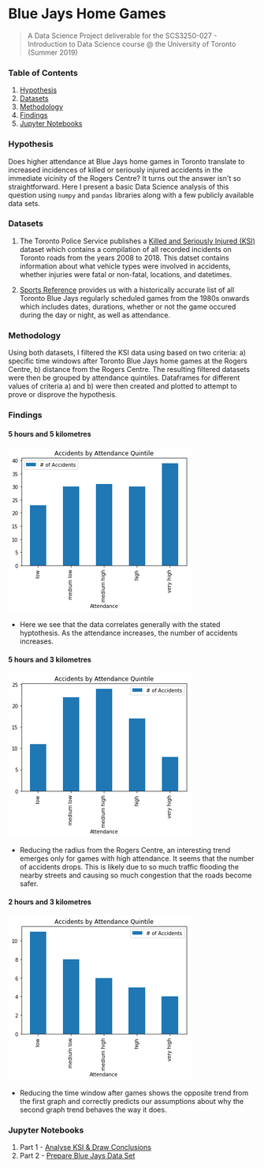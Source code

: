 # Blue Jays Home Games
> A Data Science Project deliverable for the SCS3250-027 - Introduction to Data Science course @ the University of Toronto (Summer 2019)

### Table of Contents
1. [Hypothesis](#hypothesis)
2. [Datasets](#datasets)
3. [Methodology](#methodology)
4. [Findings](#findings)
5. [Jupyter Notebooks](#jupyter-notebooks)

### Hypothesis
Does higher attendance at Blue Jays home games in Toronto translate to increased incidences of killed or seriously injured accidents in the immediate vicinity of the Rogers Centre? It turns out the answer isn't so straightforward. Here I present a basic Data Science analysis of this question using `numpy` and `pandas` libraries along with a few publicly available data sets.

### Datasets
1. The Toronto Police Service publishes a [Killed and Seriously Injured (KSI)](https://data.torontopolice.on.ca/datasets/9f05c21dea4c40458264cb3f1e2362b8_0) dataset which contains a compilation of all recorded incidents on Toronto roads from the years 2008 to 2018. This datset contains information about what vehicle types were involved in accidents, whether injuries were fatal or non-fatal, locations, and datetimes.

2. [Sports Reference](https://www.baseball-reference.com/teams/TOR/2018-schedule-scores.shtml) provides us with a historically accurate list of all Toronto Blue Jays regularly scheduled games from the 1980s onwards which includes dates, durations, whether or not the game occured during the day or night, as well as attendance.

### Methodology
Using both datasets, I filtered the KSI data using based on two criteria: a) specific time windows after Toronto Blue Jays home games at the Rogers Centre, b) distance from the Rogers Centre. The resulting filtered datasets were then be grouped by attendance quintiles. Dataframes for different values of criteria a) and b) were then created and plotted to attempt to prove or disprove the hypothesis.

### Findings

#### 5 hours and 5 kilometres
![5 hours x 5 km](5h5km.png)
- Here we see that the data correlates generally with the stated hyptothesis. As the attendance increases, the number of accidents increases.

#### 5 hours and 3 kilometres
![5 hours x 3 km](5h3km.png)
- Reducing the radius from the Rogers Centre, an interesting trend emerges only for games with high attendance. It seems that the number of accidents drops. This is likely due to so much traffic flooding the nearby streets and causing so much congestion that the roads become safer.

#### 2 hours and 3 kilometres
![2 hours x 3 km](2h3km.png)
- Reducing the time window after games shows the opposite trend from the first graph and correctly predicts our assumptions about why the second graph trend behaves the way it does. 

### Jupyter Notebooks
1) Part 1 - [Analyse KSI & Draw Conclusions](https://github.com/kcarmonamurphy/blue-jays-home-games/blob/master/Part%201%20-%20Prepare%20Blue%20Jays%20Data%20Set.ipynb)
2) Part 2 - [Prepare Blue Jays Data Set](https://github.com/kcarmonamurphy/blue-jays-home-games/blob/master/Part%202%20-%20Analyse%20KSI%20%26%20Draw%20Conclusions.ipynb)
